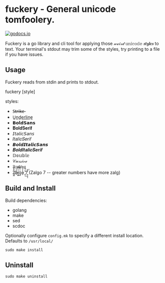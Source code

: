 # fuckery - General unicode tomfoolery.

[![godocs.io](https://godocs.io/git.sr.ht/~kota/fuckery?status.svg)](https://godocs.io/git.sr.ht/~kota/fuckery)

Fuckery is a go library and cli tool for applying those 𝓌ℯ𝒾𝓇𝒹 𝕦𝕟𝕚𝕔𝕠𝕕𝕖 𝒔𝒕𝒚𝒍𝒆𝒔 to
text. Your terminal's stdout may trim some of the styles, try printing to a file
if you have issues.

## Usage

Fuckery reads from stdin and prints to stdout.

fuckery [style]

styles:
 * S̶t̶r̶i̶k̶e̶
 * U̲n̲d̲e̲r̲l̲i̲n̲e̲
 * 𝗕𝗼𝗹𝗱𝗦𝗮𝗻𝘀
 * 𝐁𝐨𝐥𝐝𝐒𝐞𝐫𝐢𝐟
 * 𝘐𝘵𝘢𝘭𝘪𝘤𝘚𝘢𝘯𝘴
 * 𝐼𝑡𝑎𝑙𝑖𝑐𝑆𝑒𝑟𝑖𝑓
 * 𝘽𝙤𝙡𝙙𝙄𝙩𝙖𝙡𝙞𝙘𝙎𝙖𝙣𝙨
 * 𝑩𝒐𝒍𝒅𝑰𝒕𝒂𝒍𝒊𝒄𝑺𝒆𝒓𝒊𝒇
 * 𝔻𝕠𝕦𝕓𝕝𝕖
 * 𝒞𝓊𝓇𝓈𝒾𝓋ℯ
 * 𝔉𝔯𝔞𝔨𝔱𝔲𝔯
 * Z̸̜͇̑̂̓͂a̵̴̜̽ͬͫͅl͚͍̔̀̂ͫ͜g̩ͮ̈͐̒́͏ò̷̗̊͛̀͛ ̲̣̔̈́̅̒͢7͍̣̹̝̌̏͞ (Zalgo 7 -- greater numbers have more zalg)

## Build and Install

Build dependencies:  
 * golang
 * make
 * sed
 * scdoc

Optionally configure `config.mk` to specify a different install location.  
Defaults to `/usr/local/`

`sudo make install`

## Uninstall

`sudo make uninstall`
